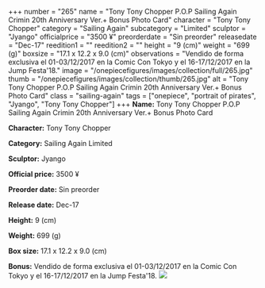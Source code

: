 +++
number = "265"
name = "Tony Tony Chopper P.O.P Sailing Again Crimin 20th Anniversary Ver.&#43; Bonus Photo Card"
character = "Tony Tony Chopper"
category = "Sailing Again"
subcategory = "Limited"
sculptor = "Jyango"
officialprice = "3500 ¥"
preorderdate = "Sin preorder"
releasedate = "Dec-17"
reedition1 = ""
reedition2 = ""
height = "9 (cm)"
weight = "699 (g)"
boxsize = "17.1 x 12.2 x 9.0 (cm)"
observations = "Vendido de forma exclusiva el 01-03/12/2017 en la Comic Con Tokyo y el 16-17/12/2017 en la Jump Festa&#39;18."
image = "/onepiecefigures/images/collection/full/265.jpg"
thumb = "/onepiecefigures/images/collection/thumb/265.jpg"
alt = "Tony Tony Chopper P.O.P Sailing Again Crimin 20th Anniversary Ver.&#43; Bonus Photo Card"
class = "sailing-again"
tags = ["onepiece", "portrait of pirates", "Jyango", "Tony Tony Chopper"]
+++
**Name:** Tony Tony Chopper P.O.P Sailing Again Crimin 20th Anniversary Ver.&#43; Bonus Photo Card

**Character:** Tony Tony Chopper

**Category:** Sailing Again  Limited 

**Sculptor:** Jyango

**Official price:** 3500 ¥

**Preorder date:** Sin preorder

**Release date:** Dec-17

**Height:** 9 (cm)

**Weight:** 699 (g)

**Box size:** 17.1 x 12.2 x 9.0 (cm)

**Bonus:** Vendido de forma exclusiva el 01-03/12/2017 en la Comic Con Tokyo y el 16-17/12/2017 en la Jump Festa&#39;18.
<img src="/onepiecefigures/images/collection/thumb/265.jpg">